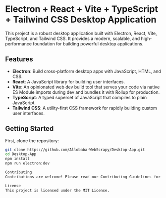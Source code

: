 # Electron + React + Vite + TypeScript + Tailwind CSS Desktop Application

This project is a robust desktop application built with Electron, React, Vite, TypeScript, and Tailwind CSS. It provides a modern, scalable, and high-performance foundation for building powerful desktop applications.

## Features

- **Electron**: Build cross-platform desktop apps with JavaScript, HTML, and CSS.
- **React**: A JavaScript library for building user interfaces.
- **Vite**: An opinionated web dev build tool that serves your code via native ES Module imports during dev and bundles it with Rollup for production.
- **TypeScript**: A typed superset of JavaScript that compiles to plain JavaScript.
- **Tailwind CSS**: A utility-first CSS framework for rapidly building custom user interfaces.

## Getting Started

First, clone the repository:

```bash
git clone https://github.com/Allobaba-WebScrapy/Desktop-App.git
cd Desktop-App
npm install
npm run electron:dev

Contributing
Contributions are welcome! Please read our Contributing Guidelines for more information.

License
This project is licensed under the MIT License.

```